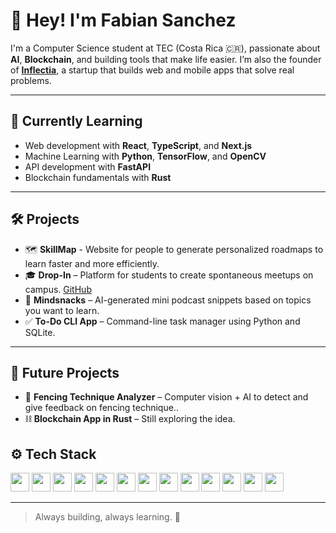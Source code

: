 # 👋 Hey! I'm Fabian Sanchez

I'm a Computer Science student at TEC (Costa Rica 🇨🇷), passionate about **AI**, **Blockchain**, and building tools that make life easier. I’m also the founder of [**Inflectia**](https://github.com/Inflectia), a startup that builds web and mobile apps that solve real problems.

---

## 🧠 Currently Learning

- Web development with **React**, **TypeScript**, and **Next.js**
- Machine Learning with **Python**, **TensorFlow**, and **OpenCV**
- API development with **FastAPI**
- Blockchain fundamentals with **Rust**

---

## 🛠️ Projects

- 🗺️ **SkillMap** - Website for people to generate personalized roadmaps to learn faster and more efficiently.
- 🎓 **Drop-In** – Platform for students to create spontaneous meetups on campus. [GitHub](https://github.com/FabianSanchezD/dropin)
- 🧠 **Mindsnacks** – AI-generated mini podcast snippets based on topics you want to learn.
- ✅ **To-Do CLI App** – Command-line task manager using Python and SQLite.

---

## 🔭 Future Projects

- 🤺 **Fencing Technique Analyzer** – Computer vision + AI to detect and give feedback on fencing technique..
- ⛓️ **Blockchain App in Rust** – Still exploring the idea.


## ⚙️ Tech Stack

<p>
  <img src="https://cdn.jsdelivr.net/gh/devicons/devicon/icons/python/python-original.svg" height="30"/>
  <img src="https://cdn.jsdelivr.net/gh/devicons/devicon/icons/fastapi/fastapi-original.svg" height="30"/>
  <img src="https://cdn.jsdelivr.net/gh/devicons/devicon/icons/typescript/typescript-original.svg" height="30"/>
  <img src="https://cdn.jsdelivr.net/gh/devicons/devicon/icons/javascript/javascript-original.svg" height="30"/>
  <img src="https://cdn.jsdelivr.net/gh/devicons/devicon/icons/react/react-original.svg" height="30"/>
  <img src="https://cdn.jsdelivr.net/gh/devicons/devicon/icons/nextjs/nextjs-original.svg" height="30"/>
  <img src="https://github.com/user-attachments/assets/4e086cf3-0fc0-4f1e-8a4b-5212b36e6561" height='30' />
  <img src="https://github.com/user-attachments/assets/0c9b52e7-4c8f-43bd-a7f6-ba00ac2bfd90" height='30' />
  <img src="https://cdn.jsdelivr.net/gh/devicons/devicon/icons/html5/html5-original.svg" height="30"/>
  <img src="https://cdn.jsdelivr.net/gh/devicons/devicon/icons/css3/css3-original.svg" height="30"/>
  <img src="https://cdn.jsdelivr.net/gh/devicons/devicon/icons/git/git-original.svg" height="30"/>
  <img src="https://cdn.jsdelivr.net/gh/devicons/devicon/icons/github/github-original.svg" height="30"/>
  <img src="https://raw.githubusercontent.com/marwin1991/profile-technology-icons/main/icons/supabase.png" height="30"/>
</p>

---

> Always building, always learning. 🚀

